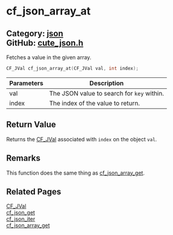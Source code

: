 [](../header.md ':include')

# cf_json_array_at

Category: [json](/api_reference?id=json)  
GitHub: [cute_json.h](https://github.com/RandyGaul/cute_framework/blob/master/include/cute_json.h)  
---

Fetches a value in the given array.

```cpp
CF_JVal cf_json_array_at(CF_JVal val, int index);
```

Parameters | Description
--- | ---
val | The JSON value to search for `key` within.
index | The index of the value to return.

## Return Value

Returns the [CF_JVal](/json/cf_jval.md) associated with `index` on the object `val`.

## Remarks

This function does the same thing as [cf_json_array_get](/json/cf_json_array_get.md).

## Related Pages

[CF_JVal](/json/cf_jval.md)  
[cf_json_get](/json/cf_json_get.md)  
[cf_json_iter](/json/cf_json_iter.md)  
[cf_json_array_get](/json/cf_json_array_get.md)  
